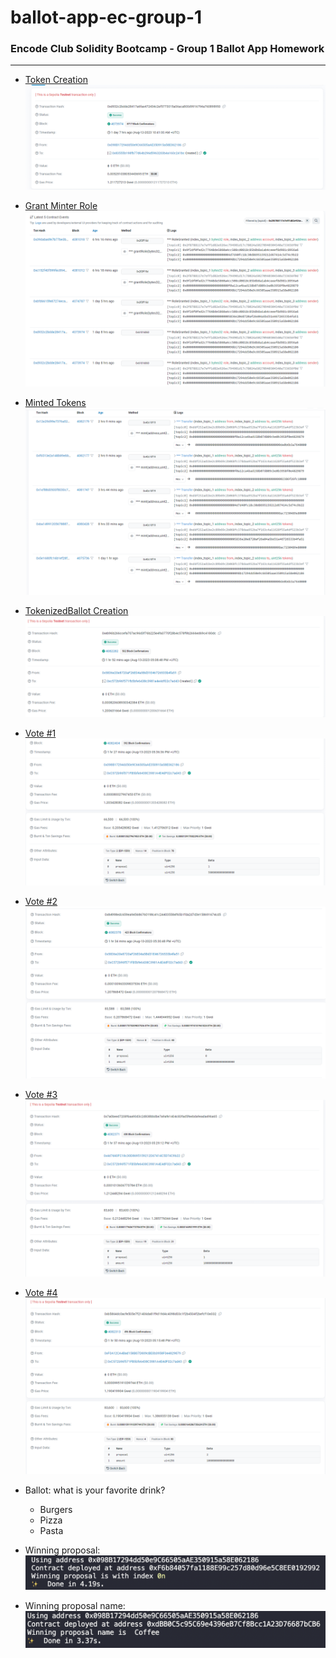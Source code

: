 # ballot-app-ec-group-1
### Encode Club Solidity Bootcamp - Group 1 Ballot App Homework
---
- [Token Creation](https://sepolia.etherscan.io/tx/0xd932c2bdde28417a6fae472434c2ef5773015a06aca800d9916794a760898950)
![Contract creation](./images/token-creation.png)
- [Grant Minter Role](https://sepolia.etherscan.io/address/0x83555b198fb77d64b296d5963203b4a160c241bc#events)
![Grant Minter Role](./images/minter-role.png)

- [Minted Tokens](https://sepolia.etherscan.io/address/0x83555b198fb77d64b296d5963203b4a160c241bc#events)
![Minted Tokens](./images/minted-token.png)
- [TokenizedBallot Creation](https://sepolia.etherscan.io/tx/0xeb96b266ccefa707ac96d3f76b225e4fa3770f28b4c578f9b2666ed69c4180dc)
![TokenizedBallot Creation](./images/tokenizedballot-creation.png)
- [Vote #1](https://sepolia.etherscan.io/tx/0x04a38b5b5ad12425b38ad21ee5e1ddf9be4a6c5754f2a0aa237ba9ea048d546d)
![Vote #2](./images/vote1.png)
- [Vote #2](https://sepolia.etherscan.io/tx/0x84998edc659ea945686760198c41c244035584f65b1fda2d7d3e158691674cd5)
![Vote #2](./images/vote2.png)
- [Vote #3](https://sepolia.etherscan.io/tx/0x7a0beed7208f6aa90d3c2d838bbdbe7a9afe1404c83fad5feebda9eada496a65)
![Vote #3](./images/vote3.png)
- [Vote #4](https://sepolia.etherscan.io/tx/0xb5864dc0acfe505e7f21406da81f9d19d4c4098d03c1f2b4504f2befcf10e332)
![Vote #4](./images/vote4.png)
- Ballot: what is your favorite drink?
  - Burgers
  - Pizza
  - Pasta
- Winning proposal:
![Winning proposal](./images/winningProposal.png)
- Winning proposal name:
![Winning proposal name](./images/winningProposalName.png)